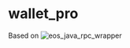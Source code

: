 
# wallet_pro
Based on ![eos_java_rpc_wrapper](https://github.com/EOSEssentials/eos-java-rpc-wrapper)